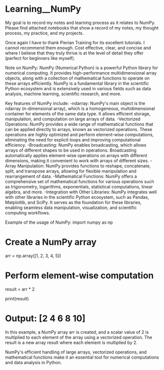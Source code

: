 # Learning__NumPy

My goal is to record my notes and learning process as it relates to NumPy. Please find attached notebooks that show a record of my notes, my thought process, my practice, and my projects.

Once again I have to thank Pierian Training for its excellent tutorials. I cannot recommend them enough. Cost effective, clear, and concise and where I believe that they truly thrive is at the level of detail they offer (perfect for beginners like myself).

Note on NumPy:
NumPy (Numerical Python) is a powerful Python library for numerical computing. It provides high-performance multidimensional array objects, along with a collection of mathematical functions to operate on these arrays efficiently. NumPy is a fundamental library in the scientific Python ecosystem and is extensively used in various fields such as data analysis, machine learning, scientific research, and more.

Key features of NumPy include:
-ndarray: NumPy's main object is the ndarray (n-dimensional array), which is a homogeneous, multidimensional container for elements of the same data type. It allows efficient storage, manipulation, and computation on large arrays of data.
-Vectorized Operations: NumPy provides a wide range of mathematical functions that can be applied directly to arrays, known as vectorized operations. These operations are highly optimized and perform element-wise computations, eliminating the need for explicit loops and improving computational efficiency.
-Broadcasting: NumPy enables broadcasting, which allows arrays of different shapes to be used in operations. Broadcasting automatically applies element-wise operations on arrays with different dimensions, making it convenient to work with arrays of different sizes.
-Array Manipulation: NumPy provides functions to reshape, concatenate, split, and transpose arrays, allowing for flexible manipulation and rearrangement of data.
-Mathematical Functions: NumPy offers a comprehensive set of mathematical functions for various operations such as trigonometry, logarithms, exponentials, statistical computations, linear algebra, and more.
-Integration with Other Libraries: NumPy integrates well with other libraries in the scientific Python ecosystem, such as Pandas, Matplotlib, and SciPy. It serves as the foundation for these libraries, enabling seamless data manipulation, visualization, and scientific computing workflows.

Example of the usage of NumPy:
import numpy as np

# Create a NumPy array
arr = np.array([1, 2, 3, 4, 5])

# Perform element-wise computation
result = arr * 2

print(result)  

# Output: [2 4 6 8 10]

In this example, a NumPy array arr is created, and a scalar value of 2 is multiplied to each element of the array using a vectorized operation. The result is a new array result where each element is multiplied by 2.

NumPy's efficient handling of large arrays, vectorized operations, and mathematical functions make it an essential tool for numerical computations and data analysis in Python.
